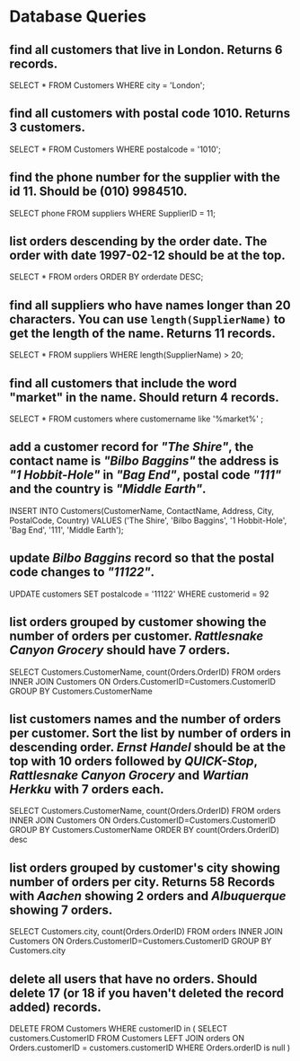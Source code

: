 # Database Queries

## find all customers that live in London. Returns 6 records.

SELECT * FROM Customers WHERE city = 'London';

## find all customers with postal code 1010. Returns 3 customers.

SELECT * FROM Customers WHERE postalcode = '1010';

## find the phone number for the supplier with the id 11. Should be (010) 9984510.

SELECT phone FROM suppliers WHERE SupplierID = 11;

## list orders descending by the order date. The order with date 1997-02-12 should be at the top.

SELECT * FROM orders ORDER BY orderdate DESC;

## find all suppliers who have names longer than 20 characters. You can use `length(SupplierName)` to get the length of the name. Returns 11 records.

SELECT * FROM suppliers WHERE length(SupplierName) > 20;

## find all customers that include the word "market" in the name. Should return 4 records.

SELECT * FROM customers where customername like '%market%' ;

## add a customer record for _"The Shire"_, the contact name is _"Bilbo Baggins"_ the address is _"1 Hobbit-Hole"_ in _"Bag End"_, postal code _"111"_ and the country is _"Middle Earth"_.

INSERT INTO Customers(CustomerName, ContactName, Address, City, PostalCode, Country) 
VALUES ('The Shire', 'Bilbo Baggins', '1 Hobbit-Hole', 'Bag End', '111', 'Middle Earth');

## update _Bilbo Baggins_ record so that the postal code changes to _"11122"_.

UPDATE customers
SET postalcode = '11122'
WHERE customerid = 92

## list orders grouped by customer showing the number of orders per customer. _Rattlesnake Canyon Grocery_ should have 7 orders.

SELECT Customers.CustomerName, count(Orders.OrderID)
FROM orders
INNER JOIN Customers
ON Orders.CustomerID=Customers.CustomerID
GROUP BY Customers.CustomerName

## list customers names and the number of orders per customer. Sort the list by number of orders in descending order. _Ernst Handel_ should be at the top with 10 orders followed by _QUICK-Stop_, _Rattlesnake Canyon Grocery_ and _Wartian Herkku_ with 7 orders each.

SELECT Customers.CustomerName, count(Orders.OrderID)
FROM orders
INNER JOIN Customers
ON Orders.CustomerID=Customers.CustomerID
GROUP BY Customers.CustomerName
ORDER BY count(Orders.OrderID) desc

## list orders grouped by customer's city showing number of orders per city. Returns 58 Records with _Aachen_ showing 2 orders and _Albuquerque_ showing 7 orders.

SELECT Customers.city, count(Orders.OrderID)
FROM orders
INNER JOIN Customers
ON Orders.CustomerID=Customers.CustomerID
GROUP BY Customers.city

## delete all users that have no orders. Should delete 17 (or 18 if you haven't deleted the record added) records.

DELETE FROM Customers 
WHERE customerID in (
    SELECT customers.CustomerID FROM Customers
    LEFT JOIN orders
    ON Orders.customerID = customers.customerID
    WHERE Orders.orderID is null
)